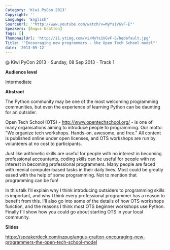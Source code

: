 ```yaml
---
Category: 'Kiwi PyCon 2013'
Copyright: ''
Language: 'English'
SourceUrl: '"http://www.youtube.com/watch?v=MyYs1VGvF-E"'
Speakers: [Angus Gratton]
Tags: []
ThumbnailUrl: 'http://i1.ytimg.com/vi/MyYs1VGvF-E/hqdefault.jpg'
Title: '"Encouraging new programmers - the Open Tech School model"'
date: '2013-09-12'
---
```

@ Kiwi PyCon 2013 - Sunday, 08 Sep 2013 - Track 1

**Audience level**

Intermediate

**Abstract**

The Python community may be one of the most welcoming programming communities, but even the experience of learning Python can be daunting for an outsider.

Open Tech School (OTS) - http://www.opentechschool.org/ - is one of many organisations aiming to introduce people to programming. Our motto: "We organize tech workshops. Hands-on, awesome, and free." All content is published online under open licenses, and OTS workshops are run by volunteers at no cost to participants.

Just like arithmetic skills are useful for people with no interest in becoming professional accountants, coding skills can be useful for people with no interest in becoming professional programmers. Many people are faced with menial computer-based tasks in their daily lives. Most could be greatly eased with the help of some programming. Not to mention that programming can be fun!

In this talk I'll explain why I think introducing outsiders to programming skills is important, and why I think every professional programmer has a reason to benefit from this. I'll also go into some of the details of how OTS workshops function, and the reasons I think most OTS beginner workshops use Python. Finally I'll show how you could go about starting OTS in your local community.

**Slides**

https://speakerdeck.com/nzpug/angus-gratton-encouraging-new-programmers-the-open-tech-school-model